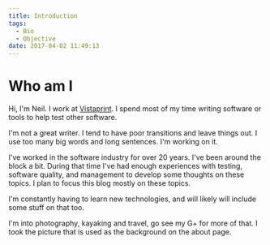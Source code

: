 ```yaml
---
title: Introduction
tags:
  - Bio
  - Objective
date: 2017-04-02 11:49:13
---
```


# Who am I

Hi, I'm Neil. I work at [Vistaprint](http://www.vistaprint.com/). I spend most of my time writing software or tools to help test other software. 

I'm not a great writer. I tend to have poor transitions and leave things out. I use too many big words and long sentences. I'm working on it.

I've worked in the software industry for over 20 years. I've been around the block a bit. During that time I've had enough experiences with testing, software quality, and management to develop some thoughts on these topics. I plan to focus this blog mostly on these topics.

I'm constantly having to learn new technologies, and will likely will include some stuff on that too.

I'm into photography, kayaking and travel, go see my G+ for more of that. I took the picture that is used as the background on the about page.
